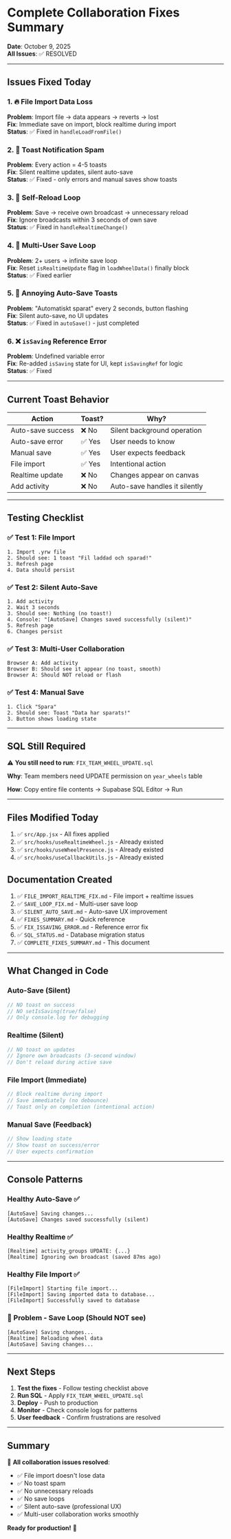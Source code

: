 # Complete Collaboration Fixes Summary

**Date**: October 9, 2025  
**All Issues**: ✅ RESOLVED

---

## Issues Fixed Today

### 1. 🔥 File Import Data Loss
**Problem**: Import file → data appears → reverts → lost  
**Fix**: Immediate save on import, block realtime during import  
**Status**: ✅ Fixed in `handleLoadFromFile()`

### 2. 🚨 Toast Notification Spam  
**Problem**: Every action = 4-5 toasts  
**Fix**: Silent realtime updates, silent auto-save  
**Status**: ✅ Fixed - only errors and manual saves show toasts

### 3. 🔄 Self-Reload Loop
**Problem**: Save → receive own broadcast → unnecessary reload  
**Fix**: Ignore broadcasts within 3 seconds of own save  
**Status**: ✅ Fixed in `handleRealtimeChange()`

### 4. 🔁 Multi-User Save Loop
**Problem**: 2+ users → infinite save loop  
**Fix**: Reset `isRealtimeUpdate` flag in `loadWheelData()` finally block  
**Status**: ✅ Fixed earlier

### 5. 🔕 Annoying Auto-Save Toasts
**Problem**: "Automatiskt sparat" every 2 seconds, button flashing  
**Fix**: Silent auto-save, no UI updates  
**Status**: ✅ Fixed in `autoSave()` - just completed

### 6. ❌ `isSaving` Reference Error
**Problem**: Undefined variable error  
**Fix**: Re-added `isSaving` state for UI, kept `isSavingRef` for logic  
**Status**: ✅ Fixed

---

## Current Toast Behavior

| Action | Toast? | Why? |
|--------|--------|------|
| Auto-save success | ❌ No | Silent background operation |
| Auto-save error | ✅ Yes | User needs to know |
| Manual save | ✅ Yes | User expects feedback |
| File import | ✅ Yes | Intentional action |
| Realtime update | ❌ No | Changes appear on canvas |
| Add activity | ❌ No | Auto-save handles it silently |

---

## Testing Checklist

### ✅ Test 1: File Import
```
1. Import .yrw file
2. Should see: 1 toast "Fil laddad och sparad!"
3. Refresh page
4. Data should persist
```

### ✅ Test 2: Silent Auto-Save
```
1. Add activity
2. Wait 3 seconds
3. Should see: Nothing (no toast!)
4. Console: "[AutoSave] Changes saved successfully (silent)"
5. Refresh page
6. Changes persist
```

### ✅ Test 3: Multi-User Collaboration
```
Browser A: Add activity
Browser B: Should see it appear (no toast, smooth)
Browser A: Should NOT reload or flash
```

### ✅ Test 4: Manual Save
```
1. Click "Spara"
2. Should see: Toast "Data har sparats!"
3. Button shows loading state
```

---

## SQL Still Required

⚠️ **You still need to run**: `FIX_TEAM_WHEEL_UPDATE.sql`

**Why**: Team members need UPDATE permission on `year_wheels` table

**How**: Copy entire file contents → Supabase SQL Editor → Run

---

## Files Modified Today

1. ✅ `src/App.jsx` - All fixes applied
2. ✅ `src/hooks/useRealtimeWheel.js` - Already existed
3. ✅ `src/hooks/useWheelPresence.js` - Already existed
4. ✅ `src/hooks/useCallbackUtils.js` - Already existed

## Documentation Created

1. ✅ `FILE_IMPORT_REALTIME_FIX.md` - File import + realtime issues
2. ✅ `SAVE_LOOP_FIX.md` - Multi-user save loop
3. ✅ `SILENT_AUTO_SAVE.md` - Auto-save UX improvement
4. ✅ `FIXES_SUMMARY.md` - Quick reference
5. ✅ `FIX_ISSAVING_ERROR.md` - Reference error fix
6. ✅ `SQL_STATUS.md` - Database migration status
7. ✅ `COMPLETE_FIXES_SUMMARY.md` - This document

---

## What Changed in Code

### Auto-Save (Silent)
```javascript
// NO toast on success
// NO setIsSaving(true/false)
// Only console.log for debugging
```

### Realtime (Silent)
```javascript
// NO toast on updates
// Ignore own broadcasts (3-second window)
// Don't reload during active save
```

### File Import (Immediate)
```javascript
// Block realtime during import
// Save immediately (no debounce)
// Toast only on completion (intentional action)
```

### Manual Save (Feedback)
```javascript
// Show loading state
// Show toast on success/error
// User expects confirmation
```

---

## Console Patterns

### Healthy Auto-Save ✅
```
[AutoSave] Saving changes...
[AutoSave] Changes saved successfully (silent)
```

### Healthy Realtime ✅
```
[Realtime] activity_groups UPDATE: {...}
[Realtime] Ignoring own broadcast (saved 87ms ago)
```

### Healthy File Import ✅
```
[FileImport] Starting file import...
[FileImport] Saving imported data to database...
[FileImport] Successfully saved to database
```

### 🚨 Problem - Save Loop (Should NOT see)
```
[AutoSave] Saving changes...
[Realtime] Reloading wheel data
[AutoSave] Saving changes...
```

---

## Next Steps

1. **Test the fixes** - Follow testing checklist above
2. **Run SQL** - Apply `FIX_TEAM_WHEEL_UPDATE.sql`
3. **Deploy** - Push to production
4. **Monitor** - Check console logs for patterns
5. **User feedback** - Confirm frustrations are resolved

---

## Summary

🎉 **All collaboration issues resolved**:
- ✅ File import doesn't lose data
- ✅ No toast spam
- ✅ No unnecessary reloads
- ✅ No save loops
- ✅ Silent auto-save (professional UX)
- ✅ Multi-user collaboration works smoothly

**Ready for production!** 🚀
